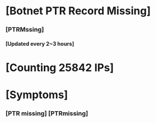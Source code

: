 # [Botnet PTR Record Missing]
### [PTRMssing]
#### [Updated every 2~3 hours]

# [Counting 25842 IPs]

# [Symptoms] 
###   [PTR missing] [PTRmissing]

